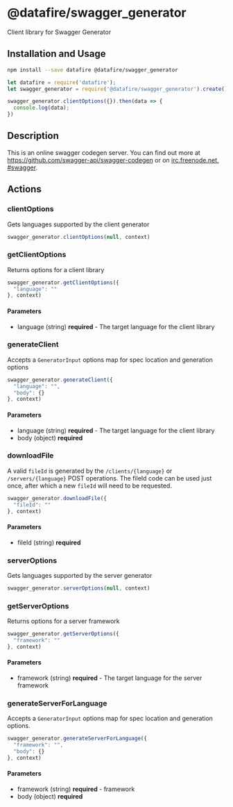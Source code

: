 # @datafire/swagger_generator

Client library for Swagger Generator

## Installation and Usage
```bash
npm install --save datafire @datafire/swagger_generator
```

```js
let datafire = require('datafire');
let swagger_generator = require('@datafire/swagger_generator').create();

swagger_generator.clientOptions({}).then(data => {
  console.log(data);
})
```

## Description
This is an online swagger codegen server.  You can find out more at https://github.com/swagger-api/swagger-codegen or on [irc.freenode.net, #swagger](http://swagger.io/irc/).

## Actions
### clientOptions
Gets languages supported by the client generator


```js
swagger_generator.clientOptions(null, context)
```


### getClientOptions
Returns options for a client library


```js
swagger_generator.getClientOptions({
  "language": ""
}, context)
```

#### Parameters
* language (string) **required** - The target language for the client library

### generateClient
Accepts a `GeneratorInput` options map for spec location and generation options


```js
swagger_generator.generateClient({
  "language": "",
  "body": {}
}, context)
```

#### Parameters
* language (string) **required** - The target language for the client library
* body (object) **required**

### downloadFile
A valid `fileId` is generated by the `/clients/{language}` or `/servers/{language}` POST operations.  The fileId code can be used just once, after which a new `fileId` will need to be requested.


```js
swagger_generator.downloadFile({
  "fileId": ""
}, context)
```

#### Parameters
* fileId (string) **required**

### serverOptions
Gets languages supported by the server generator


```js
swagger_generator.serverOptions(null, context)
```


### getServerOptions
Returns options for a server framework


```js
swagger_generator.getServerOptions({
  "framework": ""
}, context)
```

#### Parameters
* framework (string) **required** - The target language for the server framework

### generateServerForLanguage
Accepts a `GeneratorInput` options map for spec location and generation options.


```js
swagger_generator.generateServerForLanguage({
  "framework": "",
  "body": {}
}, context)
```

#### Parameters
* framework (string) **required** - framework
* body (object) **required**

